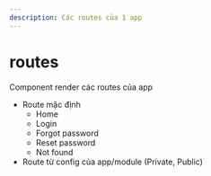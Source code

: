 ```yaml
---
description: Các routes của 1 app
---
```


# routes

Component render các routes của app

* Route mặc định
  * Home
  * Login
  * Forgot password
  * Reset password
  * Not found
* Route từ config của app/module (Private, Public)

